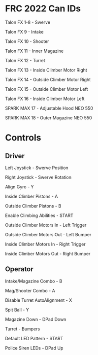 # **FRC 2022 Can IDs**
Talon FX 1-8 - Swerve  

Talon FX 9 - Intake  

Talon FX 10 - Shooter  

Talon FX 11 - Inner Magazine  

Talon FX 12 - Turret  

Talon FX 13 - Inside Climber Motor Right  

Talon FX 14 - Outside Climber Motor Right  

Talon FX 15 - Outside Climber Motor Left  

Talon FX 16 - Inside Climber Motor Left  

SPARK MAX 17 - Adjustable Hood NEO 550  

SPARK MAX 18 - Outer Magazine NEO 550

# **Controls**
## **Driver**
Left Joystick - Swerve Position  

Right Joystick - Swerve Rotation  

Align Gyro - Y  

Inside Climber Pistons - A  

Outside Climber Pistons - B  

Enable Climbing Abilities - START

Outside Climber Motors In - Left Trigger  

Outside Climber Motors Out - Left Bumper  

Inside Climber Motors In - Right Trigger  

Inside Climber Motors Out - Right Bumper  

## **Operator**
Intake/Magazine Combo - B  

Mag/Shooter Combo - A   

Disable Turret AutoAlignment - X  
  
Spit Ball - Y  

Magazine Down - DPad Down  

Turret - Bumpers  

Default LED Pattern - START  

Police Siren LEDs - DPad Up